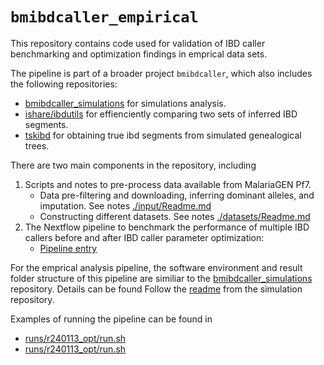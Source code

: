 # `bmibdcaller_empirical`

This repository contains code used for validation of IBD caller benchmarking and
optimization findings in emprical data sets. 

The pipeline is part of a broader project `bmibdcaller`, which also includes the
following repositories:
- [bmibdcaller\_simulations](https://github.com/bguo068/posseleff_simulations) 
for simulations analysis.
- [ishare/ibdutils](https://github.com/bguo068/ishare)
for effienciently comparing two sets of inferred IBD segments.
- [tskibd](https://github.com/bguo068/tskibd) 
for obtaining true ibd segments from simulated genealogical trees. 


There are two main components in the repository, including
1. Scripts and notes to pre-process data available from MalariaGEN Pf7.
    - Data pre-filtering and downloading, inferring dominant alleles, and
    imputation. See notes [./input/Readme.md](./input/Readme.md)
    - Constructing different datasets. See notes [./datasets/Readme.md](./datasets/Readme.md)
2. The Nextflow pipeline to benchmark the performance of multiple IBD callers
before and after IBD caller parameter optimization: 
    - [Pipeline entry](./main.nf)

For the emprical analysis pipeline, the software environment and result folder
structure of this pipeline are similiar to the
[bmibdcaller\_simulations](https://github.com/bguo068/posseleff_simulations)
repository. Details can be found Follow the [readme](https://github.com/bguo068/bmibdcaller_simulations/blob/main/README.md) from the simulation repository.


Examples of running the pipeline can be found in  
- [runs/r240113_opt/run.sh](runs/r240113_opt/run.sh) 
- [runs/r240113_opt/run.sh](runs/r240113_opt/run.sh) 